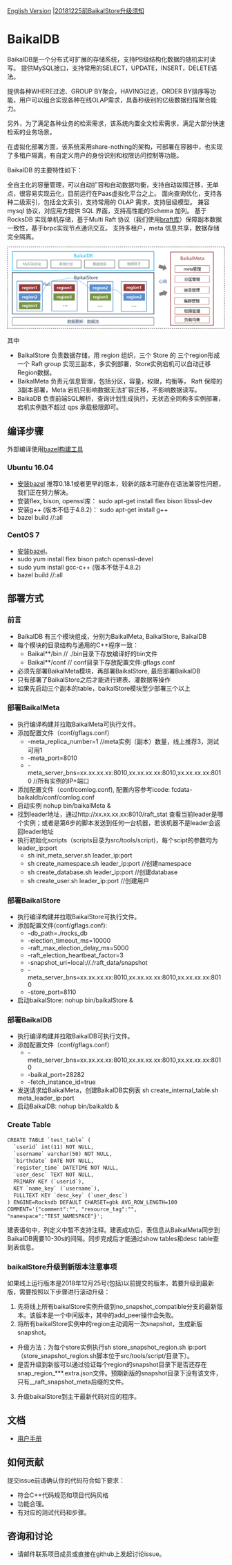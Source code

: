 [English Version](README.md) \|[20181225前BaikalStore升级须知](docs/cn/upgrade_BaikalStore.md)

# BaikalDB
BaikalDB是一个分布式可扩展的存储系统，支持PB级结构化数据的随机实时读写。
提供MySQL接口，支持常用的SELECT，UPDATE，INSERT，DELETE语法。

提供各种WHERE过滤、GROUP BY聚合，HAVING过滤，ORDER BY排序等功能，用户可以组合实现各种在线OLAP需求，具备秒级别的亿级数据扫描聚合能力。

另外，为了满足各种业务的检索需求，该系统内置全文检索需求，满足大部分快速检索的业务场景。

在虚拟化部署方面，该系统采用share-nothing的架构，可部署在容器中，也实现了多租户隔离，有自定义用户的身份识别和权限访问控制等功能。

BaikalDB 的主要特性如下：

全自主化的容量管理，可以自动扩容和自动数据均衡，支持自动故障迁移，无单点，很容易实现云化，目前运行在Paas虚拟化平台之上。
面向查询优化，支持各种二级索引，包括全文索引，支持常用的 OLAP 需求，支持层级模型。
兼容 mysql 协议，对应用方提供 SQL 界面，支持高性能的Schema 加列。
基于 RocksDB 实现单机存储，基于Multi Raft 协议（我们使用[braft库](https://github.com/brpc/braft)）保障副本数据一致性，基于brpc实现节点通讯交互。
支持多租户，meta 信息共享，数据存储完全隔离。

![BaikalDB架构简图](docs/resources/baikaldb_arch.png)

其中
* BaikalStore 负责数据存储，用 region 组织，三个 Store 的 三个region形成一个 Raft group 实现三副本，多实例部署，Store实例宕机可以自动迁移 Region数据。
* BaikalMeta 负责元信息管理，包括分区，容量，权限，均衡等， Raft 保障的3副本部署，Meta 宕机只影响数据无法扩容迁移，不影响数据读写。
* BaikaDB 负责前端SQL解析，查询计划生成执行，无状态全同构多实例部署，宕机实例数不超过 qps 承载极限即可。

## 编译步骤
外部编译使用[bazel构建工具](https://www.bazel.build)
### Ubuntu 16.04
* [安装bazel](https://docs.bazel.build/versions/master/install-ubuntu.html) 推荐0.18.1或者更早的版本，较新的版本可能存在语法兼容性问题，我们正在努力解决。
* 安装flex, bison, openssl库：
  sudo apt-get install flex bison libssl-dev
* 安装g++ (版本不低于4.8.2)：
  sudo apt-get install g++
* bazel build //:all

### CentOS 7
* [安装bazel](https://docs.bazel.build/versions/master/install-redhat.html)。
* sudo yum install flex bison patch openssl-devel
* sudo yum install gcc-c++ (版本不低于4.8.2)
* bazel build //:all

## 部署方式
### 前言
* BaikalDB 有三个模块组成，分别为BaikalMeta, BaikalStore, BaikalDB
* 每个模块的目录结构与通用的C++程序一致：
  * Baikal**/bin  // ./bin目录下存放编译好的bin文件
  * Baikal**/conf // conf目录下存放配置文件:gflags.conf
* 必须先部署BaikalMeta模块，再部署BaikalStore, 最后部署BaikalDB
* 只有部署了BaikalStore之后才能进行建表、灌数据等操作
* 如果先启动三个副本的table，baikalStore模块至少部署三个以上

### 部署BaikalMeta
* 执行编译构建并拉取BaikalMeta可执行文件。
* 添加配置文件（conf/gflags.conf）
  * -meta_replica_number=1 //meta实例（副本）数量，线上推荐3，测试可用1
  * -meta_port=8010
  * -meta_server_bns=xx.xx.xx.xx:8010,xx.xx.xx.xx:8010,xx.xx.xx.xx:8010 //所有实例的IP+端口
* 添加配置文件（conf/comlog.conf), 配置内容参考icode: fcdata-baikaldb/conf/comlog.conf
* 启动实例 nohup bin/baikalMeta &
* 找到leader地址，通过http://xx.xx.xx.xx:8010/raft_stat 查看当前leader是哪个实例；或者是第6步的脚本发送到任何一台机器，若该机器不是leader会返回leader地址
* 执行初始化scripts（scripts目录为src/tools/script)，每个scipt的参数均为leader_ip:port
  * sh init_meta_server.sh leader_ip:port
  * sh create_namespace.sh leader_ip:port //创建namespace
  * sh create_database.sh leader_ip:port //创建database
  * sh create_user.sh leader_ip:port //创建用户

### 部署BaikalStore
* 执行编译构建并拉取BaikalStore可执行文件。
* 添加配置文件(conf/gflags.conf):
  * -db_path=./rocks_db
  * -election_timeout_ms=10000
  * -raft_max_election_delay_ms=5000
  * -raft_election_heartbeat_factor=3
  * -snapshot_uri=local://./raft_data/snapshot
  * -meta_server_bns=xx.xx.xx.xx:8010,xx.xx.xx.xx:8010,xx.xx.xx.xx:8010
  * -store_port=8110
* 启动baikalStore: nohup bin/baikalStore &

### 部署BaikalDB
* 执行编译构建并拉取BaikalDB可执行文件。
* 添加配置文件（conf/gflags.conf）
  * -meta_server_bns=xx.xx.xx.xx:8010,xx.xx.xx.xx:8010,xx.xx.xx.xx:8010
  * -baikal_port=28282
  * -fetch_instance_id=true
* 发送请求给BaikalMeta，创建BaikalDB实例表
  sh create_internal_table.sh meta_leader_ip:port
* 启动BaikalDB: nohup bin/baikaldb &

### Create Table
```
CREATE TABLE `test_table` (
  `userid` int(11) NOT NULL,
  `username` varchar(50) NOT NULL,
  `birthdate` DATE NOT NULL,
  `register_time` DATETIME NOT NULL,
  `user_desc` TEXT NOT NULL,
  PRIMARY KEY (`userid`),
  KEY `name_key` (`username`),
  FULLTEXT KEY `desc_key` (`user_desc`)
) ENGINE=Rocksdb DEFAULT CHARSET=gbk AVG_ROW_LENGTH=100 COMMENT='{"comment":"", "resource_tag":"", "namespace":"TEST_NAMESPACE"}';
```
建表语句中，列定义中暂不支持注释。建表成功后，表信息从BaikalMeta同步到BaikalDB需要10-30s的间隔。同步完成后才能通过show tables和desc table查到表信息。

### baikalStore升级到新版本注意事项
如果线上运行版本是2018年12月25号(包括)以前提交的版本，若要升级到最新版，需要按照以下步骤进行滚动升级：
1. 先将线上所有baikalStore实例升级到no_snapshot_compatible分支的最新版本。该版本是一个中间版本，其中的add_peer操作会失败。
2. 将所有baikalStore实例中的region主动调用一次snapshot，生成新版snapshot。
  * 升级方法：为每个store实例执行sh store_snapshot_region.sh ip:port（store_snapshot_region.sh脚本位于src/tools/script/目录下）。
  * 是否升级到新版可以通过验证每个region的snapshot目录下是否还存在snap_region_***.extra.json文件。预期新版的snapshot目录下没有该文件，只有__raft_snapshot_meta后缀的文件。
3. 升级baikalStore到主干最新代码对应的程序。

## 文档
* [用户手册](docs/cn/user_guide.md)

## 如何贡献
提交issue前请确认你的代码符合如下要求：
* 符合C++代码规范和项目代码风格
* 功能合理。
* 有对应的测试代码和步骤。

## 咨询和讨论
* 请邮件联系项目成员或直接在github上发起讨论issue。
